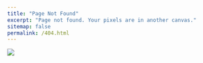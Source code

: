 ```yaml
---
title: "Page Not Found"
excerpt: "Page not found. Your pixels are in another canvas."
sitemap: false
permalink: /404.html
---
```


![](https://2.bp.blogspot.com/-duG7U7T0RFM/WRKlvs33INI/AAAAAAAADPw/ae4neH8vnxY0MUf_u9YbPZTYMPtZHBPFwCLcB/w1200-h630-p-k-no-nu/simple-404-error-page.jpg)
